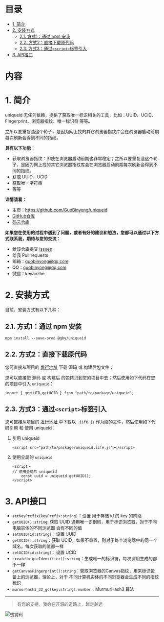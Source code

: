 [GitHub仓库]: https://github.com/GuoBinyong/uniqueid
[发行地址]: https://github.com/GuoBinyong/uniqueid/releases
[issues]: https://github.com/GuoBinyong/uniqueid/issues

[码云仓库]: https://gitee.com/guobinyong/uniqueid



目录
=========

<!-- TOC -->

- [1. 简介](#1-简介)
- [2. 安装方式](#2-安装方式)
    - [2.1. 方式1：通过 npm 安装](#21-方式1通过-npm-安装)
    - [2.2. 方式2：直接下载原代码](#22-方式2直接下载原代码)
    - [2.3. 方式3：通过`<script>`标签引入](#23-方式3通过script标签引入)
- [3. API接口](#3-api接口)

<!-- /TOC -->


内容
=====



# 1. 简介
uniqueid 无任何依赖，提供了获取唯一标识相关的工具，比如：UUID、UCID、Fingerprint、浏览器指纹、唯一标识符 等等。

之所以要重复造这个轮子，是因为网上找的其它浏览器指纹库会在浏览器启动前期每次刷新会得到不同的指纹。


**具有以下功能：**  
- 获取浏览器指纹：即使在浏览器启动前期也非常稳定；之所以要重复造这个轮子，是因为网上找的其它浏览器指纹库会在浏览器启动前期每次刷新会得到不同的指纹。
- 获取 UUID、UCID
- 获取唯一字符串
- 等等

**详情请看：**  
- 主页：<https://github.com/GuoBinyong/uniqueid>
- [GitHub仓库][]
- [码云仓库][]


**如果您在使用的过程中遇到了问题，或者有好的建议和想法，您都可以通过以下方式联系我，期待与您的交流：**
- 给该仓库提交 [issues][]
- 给我 Pull requests
- 邮箱：<guobinyong@qq.com>
- QQ：guobinyong@qq.com
- 微信：keyanzhe





# 2. 安装方式
目前，安装方式有以下几种：


## 2.1. 方式1：通过 npm 安装
```
npm install --save-prod @gby/uniqueid
```

## 2.2. 方式2：直接下载原代码
您可直接从项目的 [发行地址][] 下载 源码 或 构建后包文件；

您可以直接把 源码 或 构建后 的包拷贝到您的项目中去；然后使用如下代码在您的项目中引入 `uniqueid`：
```
import { getUUID,getUCID } from "path/to/package/uniqueid";
```




## 2.3. 方式3：通过`<script>`标签引入
您可直接从项目的 [发行地址][] 中下载以 `.iife.js` 作为缀的文件，然后使用如下代码引用 和 使用 uniqueid：


1. 引用 uniqueid
   ```
   <script src="path/to/package/uniqueid.iife.js"></script>
   ```
   
2. 使用全局的 `uniqueid`
   ```
   <script>
   // 使用全局的 uniqueid
       const uuid = uniqueid.getUUID();
   </script>
   ```

# 3. API接口
+ `setKeyPrefix(keyPrefix:string)`：设置 用于存储 id 的 key 的前缀
+ `getUUID():string`: 获取 UUID 通用唯一识别码，用于标识浏览器，对于不同电脑实体的不同浏览器 会有不同的值
+ `setUUID(id:string)`：设置 UUID
+ `getUCID():string`：获取 UCID，如果不重置，则对于每个浏览器中的同一个域名，每次获取的值都一样
+ `setUCID(id:string)`：设置 UCID
+ `createUniqueIdentifier():string`：生成唯一的标识符，每次调用生成的都不一样
+ `getCanvasFingerprint():string`：获取浏览器的Canvas指纹，用来标识设备上的浏览器，理论上，对于 不同计算机实体的不同浏览器会生成不同的指纹标识
+ `murmurhash3_32_gc(key:string):number`：MurmurHash3 算法





--------------------

> 有您的支持，我会在开源的道路上，越走越远

![赞赏码](https://i.loli.net/2020/04/08/PGsAEqdJCin1oQL.jpg)